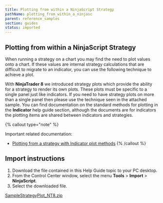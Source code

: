 ```yaml
---
title: Plotting from within a NinjaScript Strategy
pathName: plotting_from_within_a_ninjasc
parent: reference_samples
section: guides
status: imported
---
```


## Plotting from within a NinjaScript Strategy

When running a strategy on a chart you may find the need to plot values onto a chart. If these values are internal strategy calculations that are difficult to migrate to an indicator, you can use the following technique to achieve a plot.

With **NinjaTrader 8** we introduced strategy plots which provide the ability for a strategy to render its own plots. These plots must be specific to a single panel just like indicators. If you need to have strategy plots on more than a single panel then please use the technique seen in the attached sample. You can find documentation on the standard methods for plotting in the **Indicator** help guide section, although the documents are for indicators the plotting items are shared between indicators and strategies.

{% callout type="note" %}

Important related documentation:

- [Plotting from a strategy with Indicator plot methods](addplot)
{% /callout %}

## Import instructions

1. Download the file contained in this Help Guide topic to your PC desktop.
2. From the Control Center window, select the menu **Tools** > **Import** > **NinjaScript**.
3. Select the downloaded file.

[SampleStrategyPlot_NT8.zip](samples/SampleStrategyPlot_NT8.zip)

